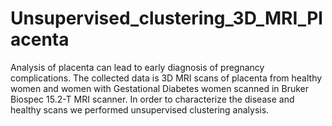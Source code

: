 # Unsupervised_clustering_3D_MRI_Placenta
Analysis of placenta can lead to early diagnosis of pregnancy complications. The collected data is 3D MRI scans of placenta from healthy women and women with Gestational Diabetes women scanned in Bruker Biospec 15.2-T MRI scanner. In order to characterize the disease and healthy scans we performed unsupervised clustering analysis.
